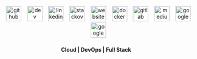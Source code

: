 
<!-- <table><tbody><tr><td> 
  
![GitHub metrics](https://metrics.lecoq.io/JeanMGirard)  

</td><td>
      
[![Top Langs](https://github-readme-stats.vercel.app/api/top-langs/?username=JeanMGirard)](https://github.com/anuraghazra/github-readme-stats)
      
</td></tr></tbody></table> -->



<div style="align:center;" align="center">

&nbsp;&nbsp;  [<img src='https://cdn.jsdelivr.net/npm/simple-icons@3.0.1/icons/github.svg' alt='github' height='40'>](https://github.com/JeanMGirard)
&nbsp;&nbsp;  [<img src='https://cdn.jsdelivr.net/npm/simple-icons@3.0.1/icons/dev-dot-to.svg' alt='dev' height='40'>](https://dev.to/jeanmgirard)
&nbsp;&nbsp;  [<img src='https://cdn.jsdelivr.net/npm/simple-icons@3.0.1/icons/linkedin.svg' alt='linkedin' height='40'>](https://www.linkedin.com/in/jeanmgirard)
&nbsp;&nbsp;  [<img src='https://cdn.jsdelivr.net/npm/simple-icons@3.0.1/icons/stackoverflow.svg' alt='stackoverflow' height='40'>](https://stackoverflow.com/users/7011649/jeanmgirard)
&nbsp;&nbsp;  [<img src='https://cdn.jsdelivr.net/npm/simple-icons@3.0.1/icons/icloud.svg' alt='website' height='40'>](https://jeanmgirard.com)
&nbsp;&nbsp;  [<img src='https://cdn.jsdelivr.net/npm/simple-icons@3.0.1/icons/docker.svg' alt='docker' height='40'>](https://hub.docker.com/u/jeanmgirard)
&nbsp;&nbsp;  [<img src='https://cdn.jsdelivr.net/npm/simple-icons@3.0.1/icons/gitlab.svg' alt='gitlab' height='40'>](https://gitlab.com/JeanMGirard)
&nbsp;&nbsp;  [<img src='https://cdn.jsdelivr.net/npm/simple-icons@3.0.1/icons/medium.svg' alt='medium' height='40'>](https://medium.com/@jeanmgirard.7)
&nbsp;&nbsp;  [<img src='https://cdn.jsdelivr.net/npm/simple-icons@3.0.1/icons/googlecloud.svg' alt='google cloud' height='40'>](https://g.dev/jeanmgirard)
&nbsp;&nbsp;  [<img src='https://cdn.jsdelivr.net/npm/simple-icons@3.0.1/icons/npm.svg' alt='google cloud' height='40'>](https://www.npmjs.com/~jeanmgirard)

#### Cloud | DevOps | Full Stack
  
</div>
